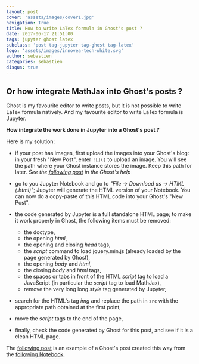 ```yaml
---
layout: post
cover: 'assets/images/cover1.jpg'
navigation: True
title: How to write LaTex formula in Ghost's post ?
date: 2017-06-17 21:51:00
tags: jupyter ghost latex
subclass: 'post tag-jupyter tag-ghost tag-latex'
logo: 'assets/images/innovea-tech-white.svg'
author: sebastien
categories: sebastien
disqus: true
---
```


## Or how integrate MathJax into Ghost's posts ?

Ghost is my favourite editor to write posts, but it is not possible to write LaTex formula natively.
And my favourite editor to write LaTex formula is Jupyter.

__How integrate the work done in Jupyter into a Ghost's post ?__

Here is my solution:

* if your post has images, first upload the images into your Ghost's blog:
in your fresh "New Post", enter `![]()` to upload an image.
You will see the path where your Ghost instance stores the image.
Keep this path for later.
*See the [following post](https://help.ghost.org/hc/en-us/articles/223237408-Upload-Images) in the Ghost's help*

* go to you Jupyter Notebook and go to *"File -> Download as -> HTML (.html)"*; Jupyter will generate the HTML version of your Notebook.
You can now do a copy-paste of this HTML code into your Ghost's "New Post".

* the code generated by Jupyter is a full standalone HTML page; to make it work properly in Ghost, the following items must be removed:  
  * the doctype,  
  * the opening *html*,  
  * the opening and closing *head* tags,  
  * the *script* command to load jquery.min.js (already loaded by the page generated by Ghost),  
  * the opening *body* and *html*,  
  * the closing *body* and *html* tags,  
  * the spaces or tabs in front of the HTML *script* tag to load a JavaScript (in particular the *script* tag to load MathJax),
  * remove the very long long *style* tag generated by Jupyter,  

* search for the HTML's tag *img* and replace the path in `src` with the appropriate path obtained at the first point,

* move the *script* tags to the end of the page,

* finally, check the code generated by Ghost for this post, and see if it is a clean HTML page.

The [following post](https://notes.innovea.tech/cheat-sheet-on-neural-networks-1/) is an example of a Ghost's post created this way from the [following Notebook](https://github.com/sebastien-attia/MachineLearning/blob/master/blog/Cheat%20sheet%20on%20Neural%20Networks%201.ipynb).  


 




